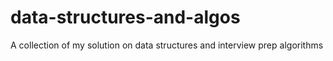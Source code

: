 # data-structures-and-algos
A collection of my solution on data structures and interview prep algorithms
